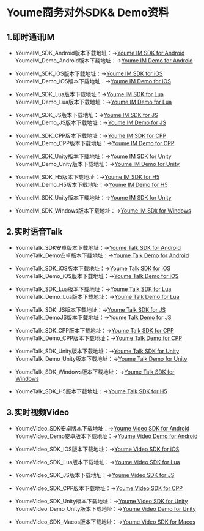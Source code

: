 # Youme商务对外SDK& Demo资料

## 1.即时通讯IM

*  YoumeIM_SDK_Android版本下载地址：->[Youme IM SDK for Android](https://github.com/youmesdk/YoumeIMSDK_Android)  
   YoumeIM_Demo_Android版本下载地址：->[Youme IM Demo for Android](http://dl2.youme.im/release/YIM_Android2_2.x.zip)
     
*  YoumeIM_SDK_iOS版本下载地址：->[Youme IM SDK for iOS](https://github.com/youmesdk/YoumeIM_SDK_iOS)  
   YoumeIM_Demo_iOS版本下载地址：->[Youme IM Demo for iOS](http://dl2.youme.im/release/YIM_iOS2_2.x.zip)
     
*  YoumeIM_SDK_Lua版本下载地址：->[Youme IM SDK for Lua](https://github.com/youmesdk/YoumeIM_SDK_Lua)  
   YoumeIM_Demo_Lua版本下载地址：->[Youme IM Demo for Lua](http://dl2.youme.im/release/YIM_cocos_lua.zip)

*  YoumeIM_SDK_JS版本下载地址：->[Youme IM SDK for JS](https://github.com/youmesdk/YoumeIM_SDK_JS)  
   YoumeIM_Demo_JS版本下载地址：->[Youme IM Demo for JS](http://dl2.youme.im/release/cocosCreateIMDemo.zip)
     
*  YoumeIM_SDK_CPP版本下载地址：->[Youme IM SDK for CPP](https://github.com/youmesdk/YoumeIM_SDK_CPP)  
   YoumeIM_Demo_CPP版本下载地址：->[Youme IM Demo for CPP](http://dl2.youme.im/release/YIM_cocos2d_c++.zip)
     
*  YoumeIM_SDK_Unity版本下载地址：->[Youme IM SDK for Unity](https://github.com/youmesdk/YoumeIM_SDK_Unity)  
   YoumeIM_Demo_Unity版本下载地址：->[Youme IM Demo for Unity](http://dl2.youme.im/release/YIM_U3D_Sample.zip)
     
*  YoumeIM_SDK_H5版本下载地址：->[Youme IM SDK for H5](https://github.com/youmesdk/IM_H5)  
   YoumeIM_Demo_H5版本下载地址：->[Youme IM Demo for H5](https://wxtest3.youme.im/example/demo.html)
     
*  YoumeIM_SDK_Unity版本下载地址：->[Youme IM SDK for Unity](https://github.com/youmesdk/YoumeIM_OSX)

*  YoumeIM_SDK_Windows版本下载地址：->[Youme IM SDk for Windows](http://dl2.youme.im/release/im_c++_2.3.1.11089.zip)


## 2.实时语音Talk

*  YoumeTalk_SDK安卓版本下载地址：->[Youme Talk SDK for Android](https://github.com/youmesdk/YoumeTalkSDK_Android)  
   YoumeTalk_Demo安卓版本下载地址：->[Youme Talk Demo for Android](https://github.com/youmesdk/YoumeTalkDemo_Android)

*  YoumeTalk_SDK_iOS版本下载地址：->[Youme Talk SDK for iOS](https://github.com/youmesdk/YoumeTalkSDK_iOS)  
   YoumeTalk_Demo_iOS版本下载地址：->[Youme Talk Demo for iOS](https://github.com/youmesdk/YoumeTalkDemo_iOS)
      
*  YoumeTalk_SDK_Lua版本下载地址：->[Youme Talk SDK for Lua](https://github.com/youmesdk/YoumeTalkSDK_Lua)  
   YoumeTalk_Demo_Lua版本下载地址：->[Youme Talk Demo for Lua](https://github.com/youmesdk/YoumeTalkDemo_Lua)
      
*  YoumeTalk_SDK_JS版本下载地址：->[Youme Talk SDK for JS](https://github.com/youmesdk/YoumeTalkSDK_JS)  
   YoumeTalk_DemoJS版本下载地址：->[Youme Talk Demo for JS](https://github.com/youmesdk/YoumeTalkDemo_JS)
      
*  YoumeTalk_SDK_CPP版本下载地址：->[Youme Talk SDK for CPP](https://github.com/youmesdk/YoumeTalkSDK_CPP)  
   YoumeTalk_Demo_CPP版本下载地址：->[Youme Talk Demo for CPP](https://github.com/youmesdk/YoumeTalkDemo_CPP)
      
*  YoumeTalk_SDK_Unity版本下载地址：->[Youme Talk SDK for Unity](https://github.com/youmesdk/YoumeTalkSDK_Unity)  
   YoumeTalk_Demo_Unity版本下载地址：->[Youme Talk Demo for Unity](https://github.com/youmesdk/YoumeTalkDemo_Unity)
      
*  YoumeTalk_SDK_Windows版本下载地址：->[Youme Talk SDK for Windows](https://github.com/youmesdk/YoumeTalkSDK_2.6.5.4989_Windows)
      
*  YoumeTalk_SDK_H5版本下载地址：->[Youme Talk SDK for H5](https://github.com/youmesdk/YoumeTalkSDK_HTML5)
 
 
 ## 3.实时视频Video
 
*  YoumeVideo_SDK安卓版本下载地址：->[Youme Video SDK for Android](https://github.com/youmesdk/YoumeVideoSDK_Android)  
   YoumeVideo_Demo安卓版本下载地址：->[Youme Video Demo for Android](https://github.com/youmesdk/YoumeVideoDemo_Android)

*  YoumeVideo_SDK_iOS版本下载地址：->[Youme Video SDK for iOS](https://github.com/youmesdk/YoumeVideoSDK_iOS)

*  YoumeVideo_SDK_Lua版本下载地址：->[Youme Video SDK for Lua](https://github.com/youmesdk/YoumeVideoSDK_Lua)

*  YoumeVideo_SDK_JS版本下载地址：->[Youme Video SDK for JS](https://github.com/youmesdk/YoumeVideoSDK_JS)

*  YoumeVideo_SDK_CPP版本下载地址：->[Youme Video SDK for CPP](https://github.com/youmesdk/YoumeVideoSDK_CPP)

*  YoumeVideo_SDK_Unity版本下载地址：->[Youme Video SDK for Unity](https://github.com/youmesdk/YoumeVideoSDK_Unity)  
   YoumeVideo_Demo_Unity版本下载地址：->[Youme Video Demo for Unity](https://github.com/youmesdk/YoumeVideoDemo_Unity)

*  YoumeVideo_SDK_Macos版本下载地址：->[Youme Video SDK for Macos](https://github.com/youmesdk/YoumeVideoSDK_Macos)
      
